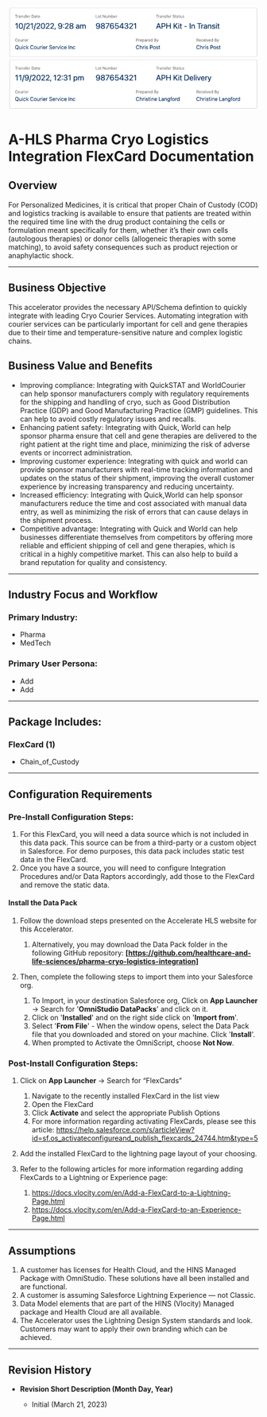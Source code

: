 ![](/images/pharma-cryo-logistics-fc.png)

# A-HLS Pharma Cryo Logistics Integration FlexCard Documentation

## Overview

For Personalized Medicines, it is critical that proper Chain of Custody (COD) and logistics tracking is available to ensure that patients are treated within the required time line with the drug product containing the cells or formulation meant specifically for them, whether it’s their own cells (autologous therapies) or donor cells (allogeneic therapies with some matching), to avoid safety consequences such as product rejection or anaphylactic shock.

---

## Business Objective

This accelerator provides the necessary API/Schema defintion to quickly integrate with leading Cryo Courier Services. Automating integration with courier services can be particularly important for cell and gene therapies due to their time and temperature-sensitive nature and complex logistic chains.

## Business Value and Benefits

-    Improving compliance: Integrating with QuickSTAT and WorldCourier can help sponsor manufacturers comply with regulatory requirements for the shipping and handling of cryo, such as Good Distribution Practice (GDP) and Good Manufacturing Practice (GMP) guidelines. This can help to avoid costly regulatory issues and recalls.
-    Enhancing patient safety: Integrating with Quick, World can help sponsor pharma ensure that cell and gene therapies are delivered to the right patient at the right time and place, minimizing the risk of adverse events or incorrect administration.
-    Improving customer experience: Integrating with quick and world can provide sponsor manufacturers with real-time tracking information and updates on the status of their shipment, improving the overall customer experience by increasing transparency and reducing uncertainty.
-    Increased efficiency: Integrating with Quick,World can help sponsor manufacturers reduce the time and cost associated with manual data entry, as well as minimizing the risk of errors that can cause delays in the shipment process.
-    Competitive advantage: Integrating with Quick and World can help businesses differentiate themselves from competitors by offering more reliable and efficient shipping of cell and gene therapies, which is critical in a highly competitive market. This can also help to build a brand reputation for quality and consistency.

---

## Industry Focus and Workflow

### Primary Industry:

-    Pharma
-    MedTech

### Primary User Persona:

-    Add
-    Add

---

## Package Includes:

### **FlexCard (1)**

-    Chain_of_Custody

---

## Configuration Requirements

### Pre-Install Configuration Steps:

1. For this FlexCard, you will need a data source which is not included in this data pack. This source can be from a third-party or a custom object in Salesforce. For demo purposes, this data pack includes static test data in the FlexCard.
2. Once you have a source, you will need to configure Integration Procedures and/or Data Raptors accordingly, add those to the FlexCard and remove the static data.

#### Install the Data Pack

1. Follow the download steps presented on the Accelerate HLS website for this Accelerator.

     1. Alternatively, you may download the Data Pack folder in the following GitHub repository: **[https://github.com/healthcare-and-life-sciences/pharma-cryo-logistics-integration]**

2. Then, complete the following steps to import them into your Salesforce org.

     1. To Import, in your destination Salesforce org, Click on **App Launcher** → Search for '**OmniStudio DataPacks**' and click on it.
     2. Click on '**Installed**' and on the right side click on '**Import from**'.
     3. Select '**From File**' - When the window opens, select the Data Pack file that you downloaded and stored on your machine. Click '**Install**'.
     4. When prompted to Activate the OmniScript, choose **Not Now**.

### Post-Install Configuration Steps:

1. Click on **App Launcher** → Search for “FlexCards”

     1. Navigate to the recently installed FlexCard in the list view
     2. Open the FlexCard
     3. Click **Activate** and select the appropriate Publish Options
     4. For more information regarding activating FlexCards, please see this article: https://help.salesforce.com/s/articleView?id=sf.os_activateconfigureand_publish_flexcards_24744.htm&type=5

2. Add the installed FlexCard to the lightning page layout of your choosing.

3. Refer to the following articles for more information regarding adding FlexCards to a Lightning or Experience page:

     1. https://docs.vlocity.com/en/Add-a-FlexCard-to-a-Lightning-Page.html
     2. https://docs.vlocity.com/en/Add-a-FlexCard-to-an-Experience-Page.html

---

## Assumptions

1. A customer has licenses for Health Cloud, and the HINS Managed Package with OmniStudio. These solutions have all been installed and are functional.
2. A customer is assuming Salesforce Lightning Experience — not Classic.
3. Data Model elements that are part of the HINS (Vlocity) Managed package and Health Cloud are all available.
4. The Accelerator uses the Lightning Design System standards and look. Customers may want to apply their own branding which can be achieved.

---

## Revision History

-    **Revision Short Description (Month Day, Year)**

     -    Initial (March 21, 2023)
